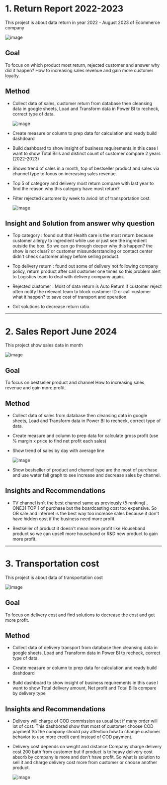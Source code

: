 # 1. Return Report 2022-2023

This project is about data return in year 2022 - August 2023 of Ecommerce company 

  ![image](https://github.com/user-attachments/assets/88d45ccb-5f89-47bf-88f6-f58e3ad0a75f)

## Goal
To focus on which product most return, rejected customer and answer why did it happen? How to increasing sales revenue and gain more customer loyalty.

## Method 
- Collect data of sales, customer return from database then cleansing data in google sheets, Load and Transform data in Power BI to recheck, correct type of data.

  ![image](https://github.com/user-attachments/assets/52bb243a-f855-4233-9477-6ad5d421228b)


- Create measure or column to prep data for calculation and ready build dashdoard

- Build dashboard to show insight of business requirements in this case I want to show Total Bills and distinct count of customer compare 2 years (2022-2023)

- Shows trend of sales in a month, top of bestseller product and sales via channel type to focus on increasing sales revenue.

- Top 5 of category and delivery most return compare with last year to find the reason why this category have most return?

- Filter rejected customer by week to aviod lot of transportation cost.

  ![image](https://github.com/user-attachments/assets/50f1e4d9-4d7d-4ce8-afc0-8d9baaeecf18)


## Insight and Solution from answer why question 

- Top category : found out that Health care is the most return because customer allergy to ingredient while use or just see the ingredient outside the box.
  So we can go through deeper why this happen? the show is not clear? or customer missunderstanding or contact center didn't check customer allegy before selling product.
  
- Top delivery return : found out some of delivery not following company policy, return product after call customer one times so this problem alert to Logistics team to deal with delivery company again.

- Rejected customer : Most of data return is Auto Return if customer reject often notify the relevant team to block customer ID or call customer what it happen? to save cost of transport and operation.

- Got solutions to decrease return ratio.
--------------------------------------------------------------------------------------------------------------------------------------------------------------------


# 2. Sales Report June 2024

This project show sales data in month 

  ![image](https://github.com/user-attachments/assets/7727091a-6ac4-40d9-9c25-3a19cd293c00)


## Goal
To focus on bestseller product and channel How to increasing sales revenue and gain more profit.

## Method 
- Collect data of sales from database then cleansing data in google sheets, Load and Transform data in Power BI to recheck, correct type of data.

- Create measure and column to prep data for calculate gross profit (use % margin x price to find net profit each sales)

- Show trend of sales by day with average line

  ![image](https://github.com/user-attachments/assets/934d85ce-d956-4021-a0d5-24b64e40231f)

- Show bestseller of product and channel type are the most of purchase and use water fall graph to see increase and decrease sales by channel. 

## Insights and Recommendations
- TV channel isn't the best channel same as previously (5 ranking) , ONE31 TOP 1 of purchase but the boardcasting cost too expensive. So OB sale and internet is the best way too increase sales because it don't have hidden cost if the business need more profit.

- Bestseller of product it doesn't mean more profit like Houseband product so we can upsell more houseband or R&D new product to gain more profit.


--------------------------------------------------------------------------------------------------------------------------------------------------------------------

# 3. Transportation cost

This project is about data of transportation cost 

  ![image](https://github.com/user-attachments/assets/96546950-737e-48bd-858d-7ded47b22c55)

## Goal
To focus on delivery cost and find solutions to decrease the cost and get more profit.

## Method 
- Collect data of delivery transport from database then cleansing data in google sheets, Load and Transform data in Power BI to recheck, correct type of data.

- Create measure or column to prep data for calculation and ready build dashdoard

- Build dashboard to show insight of business requirements in this case I want to show Total delivery amount, Net profit and Total Bills compare by delivery type

## Insights and Recommendations
- Delivery will charge of COD commission as usual but if many order will lot of cost. This dashborad show that most of customer choose COD payment So the company should pay attention how to change customer behavior to use more credit card instead of COD payment.
- Delivery cost depends on weight and distance Company charge delivery cost 200 bath from customer but if product is to heavy delivery cost absorb by company is more and don't have profit, So what is solution to sell it and charge delivery cost more from customer or choose another product.

  ![image](https://github.com/user-attachments/assets/759c0d03-41ed-4705-a107-97f5587c0634)
